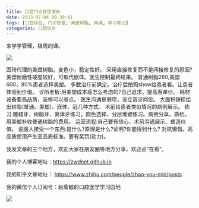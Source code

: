 ```yaml
---
title: 口腔门诊良性增长
date: 2023-07-04 09:39:41
tags: [口腔综合, 门诊管理, 美塑树脂, 网课, 学习笔记]
categories: 口腔综合
---
```

来学学管理，极周的课。

![](https://zymblog-1258069789.cos.ap-chengdu.myqcloud.com/blog0396-menzhen/01.jpg)

固琦代理的美塑树脂。变色小，稳定性好。
采用直接修复而不是间接修复的原因?美塑耐磨性硬度较好，可取代嵌体。医生控制最终结果。
普通树脂280,美塑600，80%患者选择美塑。
多数治疗前确定。治疗后拍照show给患者看。让患者体验到价值。
诊所老板:用美塑成本高怎么考虑的?自己追求，提高客单价。
耗材设备要高品质，装修可以省点。
医生沟通是弱项，设立首诊岗位。
大面积缺损给出树脂(普通、美塑)、嵌体、冠几种方式。
术前给患者类似情况的病例展示。
练习:雕蜡牙，树脂牙、离体牙练习，颜色选择，分层堆塑练习。病例分享。质检。用美塑补收普通树脂的费用。
运营流程:自己要有信心、术前沟通展示、塑造价值。
说服人接受一个东西:是什么?原理是什么?证明?你能得到什么?
对抗懒惰。高品质使用产生高品质标准。要有奖罚(动力)。



我发文章的三个地方，欢迎大家在朋友圈等地方分享，欢迎点“在看”。

我的个人博客地址：https://zwdnet.github.io

我的知乎文章地址： https://www.zhihu.com/people/zhao-you-min/posts

我的微信个人订阅号：赵瑜敏的口腔医学学习园地

![](https://zymblog-1258069789.cos.ap-chengdu.myqcloud.com/other/wx.jpg)

